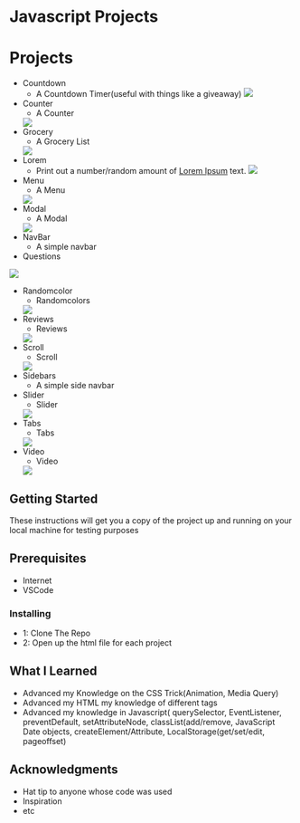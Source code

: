 # Javascript Projects

# Projects
* Countdown
  * A Countdown Timer(useful with things like a giveaway)
     <img src="https://github.com/mdial009/Javascript/blob/master/images/Countdown.gif">
* Counter
  * A Counter
   <img src="https://github.com/mdial009/Javascript/blob/master/images/Counter.gif">
* Grocery
  * A Grocery List
   <img src="https://github.com/mdial009/Javascript/blob/master/images/Grocery.gif">
* Lorem
  * Print out a number/random amount of [Lorem Ipsum](https://www.google.com/search?q=what+is+lorem+ipsum+text&oq=what+is+lorem+te&aqs=chrome.1.69i57j0l3.4601j0j1&sourceid=chrome&ie=UTF-8) text.
     <img src="https://github.com/mdial009/Javascript/blob/master/images/Lorem.gif">
* Menu
  * A Menu
   <img src="https://github.com/mdial009/Javascript/blob/master/images/Menu.gif">
* Modal
  * A Modal
   <img src="https://github.com/mdial009/Javascript/blob/master/images/Modal.gif">
* NavBar
  * A simple navbar
* Questions
 <img src="https://github.com/mdial009/Javascript/blob/master/images/Questions.gif">

* Randomcolor
  * Randomcolors
   <img src="https://github.com/mdial009/Javascript/blob/master/images/Randomcolor.gif">
* Reviews
  * Reviews
   <img src="https://github.com/mdial009/Javascript/blob/master/images/Reviews.gif">
* Scroll
  * Scroll
   <img src="https://github.com/mdial009/Javascript/blob/master/images/Scroll.gif">
* Sidebars
  * A simple side navbar 
* Slider
  * Slider
   <img src="https://github.com/mdial009/Javascript/blob/master/images/Slider.gif">
* Tabs
  * Tabs
   <img src="https://github.com/mdial009/Javascript/blob/master/images/Tabs.gif">
* Video
  * Video
   <img src="https://github.com/mdial009/Javascript/blob/master/images/Video.gif">
  
## Getting Started
These instructions will get you a copy of the project up and running on your local machine for testing purposes

## Prerequisites

* Internet
* VSCode

### Installing
* 1: Clone The Repo
* 2: Open up the html file for each project

## What I Learned
* Advanced my Knowledge on the CSS Trick(Animation, Media Query)
* Advanced my HTML my knowledge of different tags
* Advanced my knowledge in Javascript( querySelector, EventListener, preventDefault, setAttributeNode, classList(add/remove, JavaScript Date objects, createElement/Attribute, LocalStorage(get/set/edit, pageoffset) 


## Acknowledgments
* Hat tip to anyone whose code was used
* Inspiration
* etc
